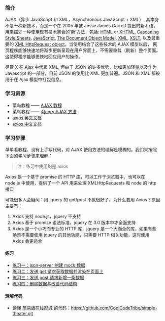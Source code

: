 ### 简介

AJAX（异步 JavaScript 和 XML，Asynchronous JavaScript + XML）, 其本身不是一种新技术，而是一个在 2005 年被 Jesse James Garrett 提出的新术语，用来描述一种使用现有技术集合的‘新’方法，包括: [HTML](https://developer.mozilla.org/en-US/docs/HTML) or [XHTML](https://developer.mozilla.org/en-US/docs/XHTML), [Cascading Style Sheets](https://developer.mozilla.org/en-US/docs/CSS), [JavaScript](https://developer.mozilla.org/en-US/docs/JavaScript), [The Document Object Model](https://developer.mozilla.org/en-US/docs/DOM), [XML](https://developer.mozilla.org/en-US/docs/XML), [XSLT](https://developer.mozilla.org/en-US/docs/XSLT), 以及最重要的 [XML HttpRequest object](https://developer.mozilla.org/en-US/docs/DOM/XMLHttpRequest)。当使用结合了这些技术的 AJAX 模型以后， 网页程序能够快速地将渐步更新呈现在用户界面上，不需要重载（刷新）整个页面。这使得程序能够更快地回应用户的操作。

尽管 X 在 Ajax 中代表 XML, 但由于 JSON 的许多优势，比如更加轻量以及作为 Javascript 的一部分，目前 JSON 的使用比 XML 更加普遍。JSON 和 XML 都被用于在 Ajax 模型中打包信息。

### 学习资源

* 菜鸟教程 —— [AJAX 教程](http://www.runoob.com/ajax/ajax-tutorial.html)
* 菜鸟教程 —— [jQuery AJAX 方法](http://www.runoob.com/jquery/jquery-ref-ajax.html)
* [axios 英文文档](https://github.com/axios/axios)
* [axios 中文文档](https://segmentfault.com/a/1190000008470355)

### 学习步骤

单单看教程，没有上手写代码，对 AJAX 使用方法的理解是模糊的。我们来按照下面的学习步骤来理解：

> 注：练习中使用的是 axios

Axios 是一个基于 promise 的 HTTP 库，可以工作于浏览器中，也可以在 node.js 中使用，提供了一个 API 用来处理 XMLHttpRequests 和 node 的 http 接口

可能很多人会疑问：用 jquery 的 get/post 不就很好了，为什么要用 Axios？原因主要有：

1. Axios 支持 node.js，jquery 不支持
2. Axios 基于 promise 语法标准，jquery 在 3.0 版本中才全面支持
3. Axios 是一个小巧而专业的 HTTP 库，jquery 是一个大而全的库，如果有些场景不需要使用 jquery 的其他功能，只需要 HTTP 相关功能，这时使用 Axios 会更适合

#### 练习

* [练习一：json-server 创建 mock 数据](https://shimo.im/doc/I4kAT7Z975AvWT7o?r=G7O833)
* [练习二：发送 get 请求获取数据并渲染在页面上](https://shimo.im/doc/NZxSbNrZnSQkVcly?r=G7O833)
* [练习三：发送 post 请求新增一条数据](https://shimo.im/doc/G0ssQ3e6ArsavWW2?r=G7O833)
* [练习四：删除数据与改善代码结构](https://shimo.im/doc/5nXWO89JGRgAg9Os?r=G7O833)

#### 理解代码

* 读懂 [简易版在线影城](https://github.com/CoolCodeTribe/simple-theater.git) 的代码：https://github.com/CoolCodeTribe/simple-theater.git
